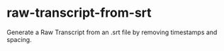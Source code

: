 # raw-transcript-from-srt
Generate a Raw Transcript from an .srt file by removing timestamps and spacing.
